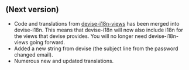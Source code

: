 ## (Next version)

- Code and translations from [devise-i18n-views](https://github.com/mcasimir/devise-i18n-views) has been merged into devise-i18n. This means that devise-i18n will now also include i18n for the views that devise provides. You will no longer need devise-i18n-views going forward.
- Added a new string from devise (the subject line from the password changed email).
- Numerous new and updated translations.
